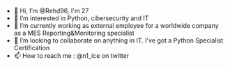 - 👋 Hi, I’m @Rehd96, I'm 27
- 👀 I’m interested in Python, cibersecurity and IT
- 🌱 I’m currently working as external employee for a worldwide company as a MES Reporting&Monitoring specialist
- 💞️ I’m looking to collaborate on anything in IT. I've got a Python Specialist Certification
- 📫 How to reach me : @n1_ice on twitter
